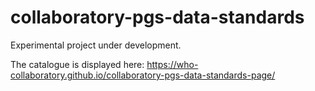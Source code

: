 # collaboratory-pgs-data-standards

Experimental project under development.

The catalogue is displayed here: https://who-collaboratory.github.io/collaboratory-pgs-data-standards-page/
